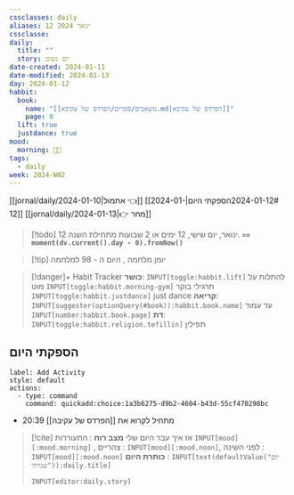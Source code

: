 ```yaml
---
cssclasses: daily
aliases: 12 ינואר 2024
cssclasse: 
daily:
  title: ""
  story: יום גשום
date-created: 2024-01-11
date-modified: 2024-01-13
day: 2024-01-12
habbit:
  book:
    name: "[[משאבים/ספרים/הפרדס של עקיבא.md|הפרדס של עקיבא]]"
    page: 0
  lift: true
  justdance: true
mood:
  morning: 🧑‍💻
tags:
  - daily
week: 2024-W02
---
```


[[jornal/daily/2024-01-10|אתמול 👈]] [[2024-01-12#הספקתי היום|2024-01-12]] [[jornal/daily/2024-01-13|👉 מחר]]

> [!todo]  12 ינואר, יום שישי, 12 ימים או 2 שבועות מתחילת השנה. **`== moment(dv.current().day - 0).fromNow()`**

> [!tip]  יומן מלחמה , היום ה - 98 למלחמה

> [!danger]+ Habit Tracker
> **כושר**: `INPUT[toggle:habbit.lift]`  להתלות על מוט   `INPUT[toggle:habbit.morning-gym]` תרגילי בוקר  `INPUT[toggle:habbit.justdance]` just dance
> **קריאה**:  `INPUT[suggester(optionQuery(#book)):habbit.book.name]`  עד עמוד `INPUT[number:habbit.book.page]`
> **דת**: `INPUT[toggle:habbit.religion.tefillin]` תפילין

## הספקתי היום

```meta-bind-button
label: Add Activity
style: default
actions: 
  - type: command
    command: quickadd:choice:1a3b6275-d9b2-4604-b43d-55cf470298bc

```

- 20:39 מתחיל לקרוא את [[הפרדס של עקיבה]]

> [!cite] אז איך עבר היום שלי
> **מצב רוח** :  התעוררות `INPUT[mood][:mood.morning]` , צהריים : `INPUT[mood][:mood.noon]`,  לפני השינה :  `INPUT[mood][:mood.noon]`
> **כותרת היום** : `INPUT[text(defaultValue("יום שגרתי")):daily.title]`
> ```meta-bind
> INPUT[editor:daily.story]
> ```
